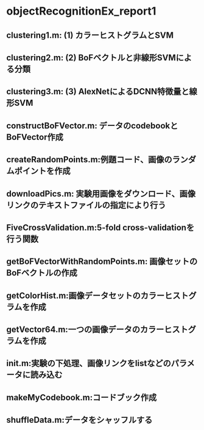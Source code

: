 # objectRecognitionEx_report1

## clustering1.m: (1) カラーヒストグラムとSVM <br>
## clustering2.m: (2) BoFベクトルと非線形SVMによる分類 <br>
## clustering3.m: (3) AlexNetによるDCNN特徴量と線形SVM <br>
## constructBoFVector.m: データのcodebookとBoFVector作成<br> 
## createRandomPoints.m:例題コード、画像のランダムポイントを作成 <br>
## downloadPics.m: 実験用画像をダウンロード、画像リンクのテキストファイルの指定により行う<br>
## FiveCrossValidation.m:5-fold cross-validationを行う関数<br>
## getBoFVectorWithRandomPoints.m: 画像セットのBoFベクトルの作成<br>
## getColorHist.m:画像データセットのカラーヒストグラムを作成<br>
## getVector64.m:一つの画像データのカラーヒストグラムを作成<br>
## init.m:実験の下処理、画像リンクをlistなどのパラメータに読み込む<br>
## makeMyCodebook.m:コードブック作成<br>
## shuffleData.m:データをシャッフルする<br>
